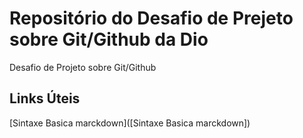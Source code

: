 # Repositório do Desafio de Prejeto sobre Git/Github da Dio
Desafio de Projeto sobre Git/Github


## Links Úteis
[Sintaxe Basica marckdown]([Sintaxe Basica marckdown])
